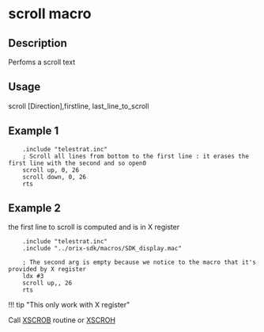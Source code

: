 # scroll macro

## Description

Perfoms a scroll text

## Usage

scroll [Direction],firstline, last_line_to_scroll

## Example 1

```ca65
    .include "telestrat.inc"
    ; Scroll all lines from bottom to the first line : it erases the first line with the second and so open0
    scroll up, 0, 26
    scroll down, 0, 26
    rts
```

## Example 2

the first line to scroll is computed and is in X register

```ca65
    .include "telestrat.inc"
    .include "../orix-sdk/macros/SDK_display.mac"

    ; The second arg is empty because we notice to the macro that it's provided by X register
    ldx #3
    scroll up,, 26
    rts
```

!!! tip "This only work with X register"

Call [XSCROB](../../../kernel/primitives/xscrob/) routine or [XSCROH](../../../kernel/primitives/xscroh/)

